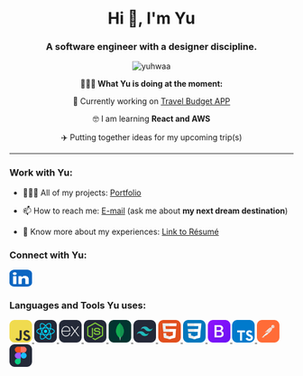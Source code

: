 <h1 align="center">Hi 👋, I'm Yu</h1>
<h3 align="center">A software engineer with a designer discipline.</h3>

<p align="center"> <img src="https://komarev.com/ghpvc/?username=yuhwaa&label=Profile%20views&color=0e75b6&style=flat" alt="yuhwaa" /> </p>

<div align="center">

**👩🏻‍🔬 What Yu is doing at the moment:** 

🔧 Currently working on [Travel Budget APP](https://github.com/yuhwaa/react-budget-app)

🤓 I am learning **React and AWS**

✈️ Putting together ideas for my upcoming trip(s)

</div>

<hr>

<h3 align="left">Work with Yu:</h3>

- 👩🏻‍💻 All of my projects: [Portfolio](https://yuhwachen.netlify.app/)
- 📫 How to reach me: [E-mail](yuhwa.swe@gmail.com) (ask me about **my next dream destination**)

- 📄 Know more about my experiences: [Link to Résumé](https://docs.google.com/document/d/1UHupPnbfeR7xN3FQC_LGrlnmvXgTDSQl/edit?usp=sharing&ouid=104007525140537871303&rtpof=true&sd=true)

<h3 align="left">Connect with Yu:</h3>
<p align="left">
<a href="https://linkedin.com/in/yu-hwa-chen" target="blank"><img align="center" src="https://github.com/tandpfun/skill-icons/raw/main/icons/LinkedIn.svg" alt="linkedin" height="30" width="40" /></a>
</p>

<h3 align="left">Languages and Tools Yu uses:</h3>
<p align="left">
<a href="https://developer.mozilla.org/en-US/docs/Web/JavaScript" target="_blank" rel="noreferrer"> <img src="https://github.com/tandpfun/skill-icons/raw/main/icons/JavaScript.svg" alt="javascript" width="40" height="40"/> </a> <a href="https://reactjs.org/" target="_blank" rel="noreferrer"> <img src="https://github.com/tandpfun/skill-icons/raw/main/icons/React-Dark.svg" alt="react" width="40" height="40"/> </a> <a href="https://expressjs.com" target="_blank" rel="noreferrer"> <img src="https://github.com/tandpfun/skill-icons/raw/main/icons/ExpressJS-Dark.svg" alt="express" width="40" height="40"/> </a> <a href="https://nodejs.org" target="_blank" rel="noreferrer"> <img src="https://github.com/tandpfun/skill-icons/raw/main/icons/NodeJS-Dark.svg" alt="nodejs" width="40" height="40"/> </a> <a href="https://www.mongodb.com/" target="_blank" rel="noreferrer"> <img src="https://github.com/tandpfun/skill-icons/blob/main/icons/MongoDB.svg" alt="mongodb" width="40" height="40"/> </a> <a href="https://tailwindcss.com/" target="_blank" rel="noreferrer"> <img src="https://github.com/tandpfun/skill-icons/raw/main/icons/TailwindCSS-Dark.svg" alt="tailwind" width="40" height="40"/> </a> <a href="https://www.w3.org/html/" target="_blank" rel="noreferrer"> <img src="https://github.com/tandpfun/skill-icons/blob/main/icons/HTML.svg" alt="html5" width="40" height="40"/> </a> <a href="https://developer.mozilla.org/en-US/docs/Web/CSS" target="_blank" rel="noreferrer"> <img src="https://github.com/tandpfun/skill-icons/raw/main/icons/CSS.svg" alt="css3" width="40" height="40"/> </a> <a href="https://getbootstrap.com" target="_blank" rel="noreferrer"> <img src="https://github.com/tandpfun/skill-icons/raw/main/icons/Bootstrap.svg" alt="bootstrap" width="40" height="40"/> </a> <a href="https://www.typescriptlang.org/" target="_blank" rel="noreferrer"> <img src="https://github.com/tandpfun/skill-icons/raw/main/icons/TypeScript.svg" alt="typescript" width="40" height="40"/> </a> <a href="https://postman.com" target="_blank" rel="noreferrer"> <img src="https://github.com/tandpfun/skill-icons/raw/main/icons/Postman.svg" alt="postman" width="40" height="40"/> </a> <a href="https://www.figma.com/" target="_blank" rel="noreferrer"> <img src="https://github.com/tandpfun/skill-icons/raw/main/icons/Figma-Dark.svg" alt="figma" width="40" height="40"/> </a>
</p>

